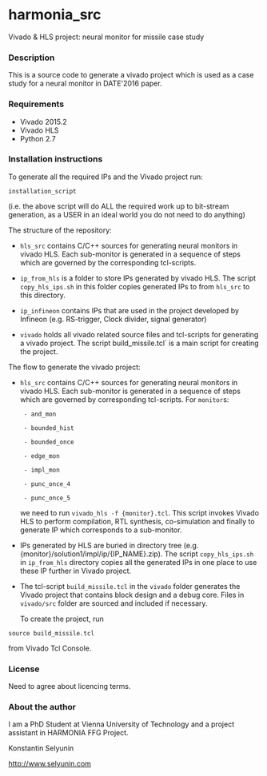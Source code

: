 harmonia_src
=============

Vivado & HLS project: neural monitor for missile case study 

### Description

This is a source code to generate a vivado project which is
used as a case study for a neural monitor in DATE'2016 paper.

### Requirements

* Vivado 2015.2
* Vivado HLS 
* Python 2.7

### Installation instructions

To generate all the required IPs and the Vivado project run:

`installation_script`

(i.e. the above script will do ALL the required work up to bit-stream
generation, as a USER in an ideal world you do not need to do anything)

The structure of the repository:

* `hls_src` contains C/C++ sources for generating neural monitors 
   in vivado HLS. Each sub-monitor is generated in a sequence
   of steps which are governed by the corresponding tcl-scripts.

*  `ip_from_hls` is a folder to store IPs generated by vivado HLS.
   The script `copy_hls_ips.sh` in this folder copies generated IPs to 
   from `hls_src` to this directory.

* `ip_infineon` contains IPs that are used in the project developed by
   Infineon (e.g. RS-trigger, Clock divider, signal generator)

* `vivado` holds all vivado related source files and tcl-scripts for
   generating a vivado project. The script 	build_missile.tcl` is a
   main script for creating the project.


The flow to generate the vivado project:

* `hls_src` contains C/C++ sources for generating neural monitors 
   in vivado HLS. Each sub-monitor is generated in a sequence
   of steps which are governed by corresponding tcl-scripts.
   For `monitor`s:

       - and_mon 

       - bounded_hist 

       - bounded_once 

       - edge_mon 

       - impl_mon 

       - punc_once_4

       - punc_once_5

   we need to run `vivado_hls -f {monitor}.tcl`. This script invokes
   Vivado HLS to perform compilation, RTL synthesis, co-simulation
   and finally to generate IP which corresponds to a sub-monitor.

*  IPs generated by HLS are buried in directory tree (e.g.
   {monitor}/solution1/impl/ip/{IP_NAME}.zip). The script
   `copy_hls_ips.sh` in `ip_from_hls` directory copies all
   the generated IPs in one place to use these IP further in Vivado
   project.

*  The tcl-script `build_missile.tcl` in the `vivado` folder generates
   the Vivado project that contains block design and a debug core. Files
   in `vivado/src` folder are sourced and included if necessary. 
  
   To create the project, run 
  
  `source build_missile.tcl` 
 
   from Vivado Tcl Console.

### License

Need to agree about licencing terms.

### About the author

I am a PhD Student at Vienna University of Technology and 
a project assistant in HARMONIA FFG Project.

Konstantin Selyunin

http://www.selyunin.com
